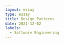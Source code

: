 ```yaml
---
layout: essay
type: essay
title: Design Patterns
date: 2021-12-02
labels:
  - Software Engineering
---
```



